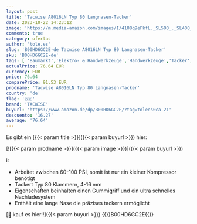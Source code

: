 ```yaml
---
layout: post
title: 'Tacwise A8016LN Typ 80 Langnasen-Tacker'
date: 2023-10-22 14:23:12
image: 'https://m.media-amazon.com/images/I/41O8q9ePkfL._SL500_._SL400_.jpg'
comments: true
category: ofertas
author: 'tole.es'
slug: 'B00HD6GC2E-de Tacwise A8016LN Typ 80 Langnasen-Tacker'
sku: 'B00HD6GC2E-de'
tags: [ 'Baumarkt','Elektro- & Handwerkzeuge','Handwerkzeuge','Tacker','tacwise','🇩🇪', ]
actualPrice: 76.64 EUR
currency: EUR
price: 76.64
comparePrice: 91.53 EUR
prodname: 'Tacwise A8016LN Typ 80 Langnasen-Tacker'
country: 'de'
flag: '🇩🇪'
brand: 'TACWISE'
buyurl: 'https://www.amazon.de/dp/B00HD6GC2E/?tag=tolees0ca-21'
descuento: '16.27'
average: '76.64'
---
```


Es gibt ein [{{< param title >}}]({{< param buyurl >}}) hier:

[![{{< param prodname >}}]({{< param image >}})]({{< param buyurl >}})

ℹ️:

- Arbeitet zwischen 60-100 PSI, somit ist nur ein kleiner Kompressor benötigt
- Tackert Typ 80 Klammern, 4-16 mm
- Eigenschaften beinhalten einen Gummigriff und ein ultra schnelles Nachladesystem
- Enthält eine lange Nase die präzises tackern ermöglicht

[🛒 kauf es hier!!]({{< param buyurl >}})
{{<world>}}B00HD6GC2E{{</world>}}
